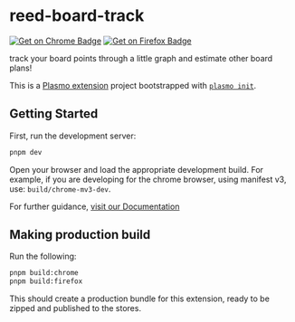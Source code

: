 # reed-board-track

[![Get on Chrome Badge](https://img.shields.io/badge/get_on-chrome-green?style=for-the-badge&logo=googlechrome&logoColor=green)](https://chromewebstore.google.com/detail/reed-board-tracker/elpbdjofckokonheccdadlpmjjdhohof) [![Get on Firefox Badge](https://img.shields.io/badge/get_on-firefox-orange?style=for-the-badge&logo=firefox&logoColor=orange)](https://addons.mozilla.org/en-GB/firefox/addon/reed-board-tracker/)

track your board points through a little graph and estimate other board plans!

This is a [Plasmo extension](https://docs.plasmo.com/) project bootstrapped with [`plasmo init`](https://www.npmjs.com/package/plasmo).

## Getting Started

First, run the development server:

```bash
pnpm dev
```

Open your browser and load the appropriate development build. For example, if you are developing for the chrome browser, using manifest v3, use: `build/chrome-mv3-dev`.

For further guidance, [visit our Documentation](https://docs.plasmo.com/)

## Making production build

Run the following:

```bash
pnpm build:chrome
pnpm build:firefox
```

This should create a production bundle for this extension, ready to be zipped and published to the stores.
